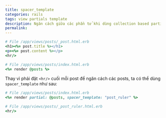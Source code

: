 ```yaml
---
title: spacer_template 
categories: rails
tags: view partials template
description: Ngăn cách giữa các phần tử khi dùng collection based partials trong view
permalink: 
---
```

```ruby
# File /app/views/posts/_post.html.erb
<h1><%= post.title %></h1>
<p><%= post.content %></p>
<hr/>
```

```ruby
# File /app/views/posts/index.html.erb
<%= render @posts %>
```
Thay vì phải đặt `<hr/>` cuối mỗi post để ngăn cách các posts, ta có thể dùng `spacer_template` như sau:  
```ruby
# File /app/views/posts/index.html.erb
<%= render partial: @posts, spacer_template: "post_ruler" %>
```

```ruby
# File /app/views/posts/_post_ruler.html.erb
<hr/>
```
